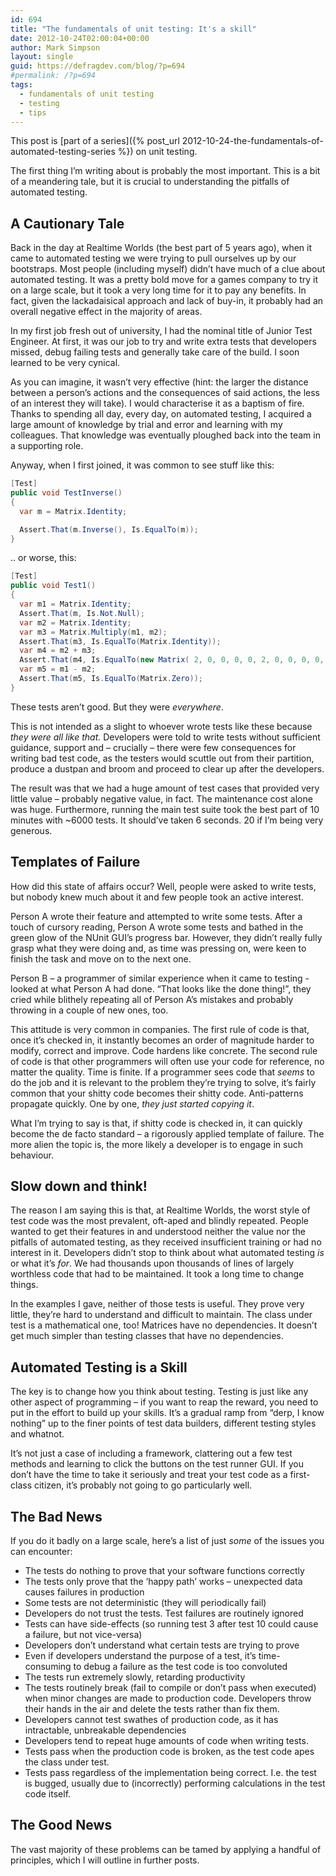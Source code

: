 ```yaml
---
id: 694
title: "The fundamentals of unit testing: It's a skill"
date: 2012-10-24T02:00:04+00:00
author: Mark Simpson
layout: single
guid: https://defragdev.com/blog/?p=694
#permalink: /?p=694
tags:
  - fundamentals of unit testing
  - testing
  - tips
---
```

This post is [part of a series]({% post_url 2012-10-24-the-fundamentals-of-automated-testing-series %}) on unit testing.

The first thing I’m writing about is probably the most important. This is a bit of a meandering tale, but it is crucial to understanding the pitfalls of automated testing.

## A Cautionary Tale

Back in the day at Realtime Worlds (the best part of 5 years ago), when it came to automated testing we were trying to pull ourselves up by our bootstraps. Most people (including myself) didn’t have much of a clue about automated testing. It was a pretty bold move for a games company to try it on a large scale, but it took a very long time for it to pay any benefits. In fact, given the lackadaisical approach and lack of buy-in, it probably had an overall negative effect in the majority of areas. 

In my first job fresh out of university, I had the nominal title of Junior Test Engineer. At first, it was our job to try and write extra tests that developers missed, debug failing tests and generally take care of the build. I soon learned to be very cynical.

As you can imagine, it wasn’t very effective (hint: the larger the distance between a person’s actions and the consequences of said actions, the less of an interest they will take). I would characterise it as a baptism of fire. Thanks to spending all day, every day, on automated testing, I acquired a large amount of knowledge by trial and error and learning with my colleagues. That knowledge was eventually ploughed back into the team in a supporting role.

Anyway, when I first joined, it was common to see stuff like this:

```c#
[Test]  
public void TestInverse()  
{  
  var m = Matrix.Identity;  

  Assert.That(m.Inverse(), Is.EqualTo(m));  
}
```

.. or worse, this:

```c#
[Test]  
public void Test1()
{  
  var m1 = Matrix.Identity;  
  Assert.That(m, Is.Not.Null);  
  var m2 = Matrix.Identity;  
  var m3 = Matrix.Multiply(m1, m2);  
  Assert.That(m3, Is.EqualTo(Matrix.Identity));  
  var m4 = m2 + m3;  
  Assert.That(m4, Is.EqualTo(new Matrix( 2, 0, 0, 0, 0, 2, 0, 0, 0, 0, 2, 0, 0, 0, 0, 0));  
  var m5 = m1 - m2;  
  Assert.That(m5, Is.EqualTo(Matrix.Zero));  
}
```

These tests aren’t good. But they were _everywhere_.

This is not intended as a slight to whoever wrote tests like these because _they were all like that._ Developers were told to write tests without sufficient guidance, support and – crucially – there were few consequences for writing bad test code, as the testers would scuttle out from their partition, produce a dustpan and broom and proceed to clear up after the developers.

The result was that we had a huge amount of test cases that provided very little value – probably negative value, in fact. The maintenance cost alone was huge. Furthermore, running the main test suite took the best part of 10 minutes with ~6000 tests. It should’ve taken 6 seconds. 20 if I’m being very generous.

## Templates of Failure
How did this state of affairs occur? Well, people were asked to write tests, but nobody knew much about it and few people took an active interest.

Person A wrote their feature and attempted to write some tests. After a touch of cursory reading, Person A wrote some tests and bathed in the green glow of the NUnit GUI’s progress bar. However, they didn’t really fully grasp what they were doing and, as time was pressing on, were keen to finish the task and move on to the next one. 

Person B – a programmer of similar experience when it came to testing - looked at what Person A had done. “That looks like the done thing!”, they cried while blithely repeating all of Person A’s mistakes and probably throwing in a couple of new ones, too.

This attitude is very common in companies. The first rule of code is that, once it’s checked in, it instantly becomes an order of magnitude harder to modify, correct and improve. Code hardens like concrete. The second rule of code is that other programmers will often use your code for reference, no matter the quality. Time is finite. If a programmer sees code that _seems_ to do the job and it is relevant to the problem they’re trying to solve, it’s fairly common that your shitty code becomes their shitty code. Anti-patterns propagate quickly. One by one, _they just started copying it_. 

What I’m trying to say is that, if shitty code is checked in, it can quickly become the de facto standard – a rigorously applied template of failure. The more alien the topic is, the more likely a developer is to engage in such behaviour.

## Slow down and think!
The reason I am saying this is that, at Realtime Worlds, the worst style of test code was the most prevalent, oft-aped and blindly repeated. People wanted to get their features in and understood neither the value nor the pitfalls of automated testing, as they received insufficient training or had no interest in it. Developers didn’t stop to think about what automated testing _is_ or what it’s _for_. We had thousands upon thousands of lines of largely worthless code that had to be maintained. It took a long time to change things. 

In the examples I gave, neither of those tests is useful. They prove very little, they’re hard to understand and difficult to maintain. The class under test is a mathematical one, too! Matrices have no dependencies. It doesn’t get much simpler than testing classes that have no dependencies.

## Automated Testing is a Skill
The key is to change how you think about testing. Testing is just like any other aspect of programming – if you want to reap the reward, you need to put in the effort to build up your skills. It’s a gradual ramp from “derp, I know nothing” up to the finer points of test data builders, different testing styles and whatnot.

It’s not just a case of including a framework, clattering out a few test methods and learning to click the buttons on the test runner GUI. If you don’t have the time to take it seriously and treat your test code as a first-class citizen, it’s probably not going to go particularly well. 

## The Bad News
If you do it badly on a large scale, here’s a list of just _some_ of the issues you can encounter:

  * The tests do nothing to prove that your software functions correctly 
  * The tests only prove that the ‘happy path’ works – unexpected data causes failures in production 
  * Some tests are not deterministic (they will periodically fail) 
  * Developers do not trust the tests. Test failures are routinely ignored 
  * Tests can have side-effects (so running test 3 after test 10 could cause a failure, but not vice-versa) 
  * Developers don’t understand what certain tests are trying to prove 
  * Even if developers understand the purpose of a test, it’s time-consuming to debug a failure as the test code is too convoluted 
  * The tests run extremely slowly, retarding productivity 
  * The tests routinely break (fail to compile or don’t pass when executed) when minor changes are made to production code. Developers throw their hands in the air and delete the tests rather than fix them. 
  * Developers cannot test swathes of production code, as it has intractable, unbreakable dependencies 
  * Developers tend to repeat huge amounts of code when writing tests. 
  * Tests pass when the production code is broken, as the test code apes the class under test. 
  * Tests pass regardless of the implementation being correct. I.e. the test is bugged, usually due to (incorrectly) performing calculations in the test code itself. 

## The Good News
The vast majority of these problems can be tamed by applying a handful of principles, which I will outline in further posts.